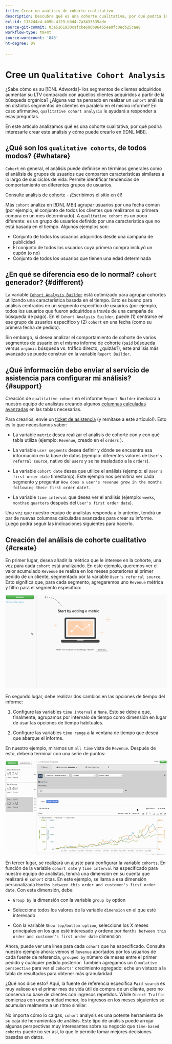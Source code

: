 ```yaml
---
title: Crear un análisis de cohorte cualitativo
description: Descubra qué es una cohorte cualitativa, por qué podría interesarle crear este análisis y cómo puede crearlo en [!DNL MBI].
exl-id: 113244e4-409b-4129-b3d4-7a3433539ade
source-git-commit: 03a5161930cafcbe600b96465ee0fc0ecb25cae8
workflow-type: tm+mt
source-wordcount: '848'
ht-degree: 0%

---
```


# Cree un `Qualitative Cohort Analysis`

¿Sabe cómo es su [!DNL Adwords]- los segmentos de clientes adquiridos aumentan su LTV comparado con aquellos clientes adquiridos a partir de la búsqueda orgánica? ¿Alguna vez ha pensado en realizar un `cohort` análisis en distintos segmentos de clientes en paralelo en el mismo informe? En caso afirmativo, `qualitative cohort analysis` le ayudará a responder a esas preguntas.

En este artículo analizamos qué es una cohorte cualitativa, por qué podría interesarle crear este análisis y cómo puede crearlo en [!DNL MBI].

## ¿Qué son los `qualitative cohorts`, de todos modos? {#whatare}

`Cohort` en general, el análisis puede definirse en términos generales como el análisis de grupos de usuarios que comparten características similares a lo largo de sus ciclos de vida. Permite identificar tendencias de comportamiento en diferentes grupos de usuarios.

Consulte [análisis de cohorte](https://www.cohortanalysis.com/) - ¡Escribimos el sitio en él!

Más `cohort` analiza en [!DNL MBI] agrupar usuarios por una fecha común (por ejemplo, el conjunto de todos los clientes que realizaron su primera compra en un mes determinado). A `qualitative cohort` es un poco diferente: es un grupo de usuarios definido por una característica que no está basada en el tiempo. Algunos ejemplos son:

* Conjunto de todos los usuarios adquiridos desde una campaña de publicidad
* El conjunto de todos los usuarios cuya primera compra incluyó un cupón (o no)
* Conjunto de todos los usuarios que tienen una edad determinada

## ¿En qué se diferencia eso de lo normal? `cohort` generador? {#different}

La variable [`Cohort Analysis Builder`](../dev-reports/cohort-rpt-bldr.md) está optimizado para agrupar cohortes utilizando una característica basada en el tiempo. Esto es bueno para análisis centrados en un segmento específico de usuarios (por ejemplo, todos los usuarios que fueron adquiridos a través de una campaña de búsqueda de pago). En el `Cohort Analysis Builder`, puede (1) centrarse en ese grupo de usuarios específico y (2) `cohort` en una fecha (como su primera fecha de pedido).

Sin embargo, si desea analizar el comportamiento de cohorte de varios segmentos de usuario en el mismo informe de cohorte (`paid` búsqueda versus `organic` búsqueda vs. tráfico directo, ¿quizás?), este análisis más avanzado se puede construir en la variable `Report Builder`.

## ¿Qué información debo enviar al servicio de asistencia para configurar mi análisis? {#support}

Creación de `qualitative cohort` en el informe `Report Builder` involucra a nuestro equipo de analistas creando algunos [columnas calculadas avanzadas](../data-warehouse-mgr/creating-calculated-columns.md) en las tablas necesarias.

Para crearlos, envíe un [ticket de asistencia](../../guide-overview.md) (y remítase a este artículo!). Esto es lo que necesitamos saber:

* La variable `metric` desea realizar el análisis de cohorte con y con qué tabla utiliza (ejemplo: `Revenue`, creado en el `orders` ).

* La variable `user segments` desea definir y dónde se encuentra esa información en la base de datos (ejemplo: diferentes valores de `User's referral source`, nativo del `users` y se ha trasladado a la `orders`).

* La variable `cohort date` desea que utilice el análisis (ejemplo: el `User's first order date` timestamp). Este ejemplo nos permitiría ver cada segmento y preguntar `How does a user's revenue grow in the months following their first order date?`.

* La variable `time interval` que desea ver el análisis (ejemplo: `weeks`, `months`o `quarters` después del `User's first order date`).

Una vez que nuestro equipo de analistas responda a lo anterior, tendrá un par de nuevas columnas calculadas avanzadas para crear su informe. Luego podrá seguir las indicaciones siguientes para hacerlo.

## Creación del análisis de cohorte cualitativo {#create}

En primer lugar, desea añadir la métrica que le interese en la cohorte, una vez para cada `cohort` está analizando. En este ejemplo, queremos ver el valor acumulado `Revenue` se realiza en los meses posteriores al primer pedido de un cliente, segmentado por la variable `User's referral source`. Esto significa que, para cada segmento, agregaremos uno `Revenue` métrica y filtro para el segmento específico:

![](../../assets/qualcohort1.gif)

En segundo lugar, debe realizar dos cambios en las opciones de tiempo del informe:

1. Configure las variables `time interval` a `None`. Esto se debe a que, finalmente, agrupamos por intervalo de tiempo como dimensión en lugar de usar las opciones de tiempo habituales.

1. Configure las variables `time range` a la ventana de tiempo que desea que abarque el informe.

En nuestro ejemplo, miramos un `all time` vista de `Revenue`. Después de esto, debería terminar con una serie de puntos:

![](../../assets/qualcohort2.gif)

En tercer lugar, se realizará un ajuste para configurar la variable `cohorts`. En función de la variable `cohort date` y `time interval` ha especificado para nuestro equipo de analistas, tendrá una dimensión en su cuenta que realizará el `cohort` citas. En este ejemplo, se llama a esa dimensión personalizada `Months between this order and customer's first order date`. Con esta dimensión, debe:

* `Group by` la dimensión con la variable `group by` option

* Seleccione todos los valores de la variable `dimension` en el que esté interesado

* Con la variable `Show top/bottom option`, seleccione los X meses principales en los que esté interesado y ordene por `Months between this order and customer's first order date` dimensión

Ahora, puede ver una línea para cada `cohort` que ha especificado. Consulte nuestro ejemplo ahora: vemos el `Revenue` aportados por los usuarios de cada fuente de referencia, `grouped by` número de meses entre el primer pedido y cualquier pedido posterior. También agregamos un `Cumulative perspective` para ver el `cohorts'` crecimiento agregado: eche un vistazo a la tabla de resultados para obtener más granularidad.

¿Qué nos dice esto? Aquí, la fuente de referencia específica `Paid search` es muy valioso en el primer mes de vida útil de compra de un cliente, pero no conserva su base de clientes con ingresos repetidos. While `Direct Traffic` comienza con una cantidad menor, los ingresos en los meses siguientes se acumulan realmente a un ritmo similar.

No importa cómo lo caigas, `cohort` analysis es una potente herramienta de su caja de herramientas de análisis. Este tipo de análisis puede arrojar algunas perspectivas muy interesantes sobre su negocio que `time-based cohorts` puede no ser así, lo que le permite tomar mejores decisiones basadas en datos.
